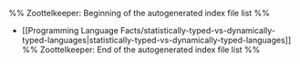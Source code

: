 %% Zoottelkeeper: Beginning of the autogenerated index file list  %%
-  [[Programming Language Facts/statistically-typed-vs-dynamically-typed-languages|statistically-typed-vs-dynamically-typed-languages]]
%% Zoottelkeeper: End of the autogenerated index file list  %%
